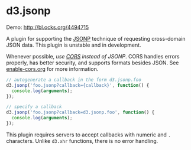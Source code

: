 # d3.jsonp

Demo: <http://bl.ocks.org/4494715>

A plugin for supporting the [JSONP](http://json-p.org/) technique of requesting
cross-domain JSON data. This plugin is unstable and in development.

Whenever possible, _use [CORS](http://en.wikipedia.org/wiki/Cross-origin_resource_sharing)
instead of JSONP_. CORS handles errors properly, has better security, and
supports formats besides JSON. See [enable-cors.org](http://enable-cors.org/) for more
information.

```js
// autogenerate a callback in the form d3.jsonp.foo
d3.jsonp('foo.jsonp?callback={callback}', function() {
  console.log(arguments);
});

// specify a callback
d3.jsonp('foo.jsonp?callback=d3.jsonp.foo', function() {
  console.log(arguments);
});
```

This plugin requires servers to accept callbacks with numeric and `.`
characters. Unlike `d3.xhr` functions, there is no error handling.
